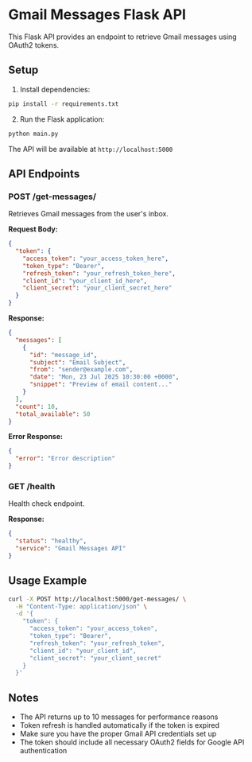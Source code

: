 # Gmail Messages Flask API

This Flask API provides an endpoint to retrieve Gmail messages using OAuth2 tokens.

## Setup

1. Install dependencies:
```bash
pip install -r requirements.txt
```

2. Run the Flask application:
```bash
python main.py
```

The API will be available at `http://localhost:5000`

## API Endpoints

### POST /get-messages/

Retrieves Gmail messages from the user's inbox.

**Request Body:**
```json
{
  "token": {
    "access_token": "your_access_token_here",
    "token_type": "Bearer",
    "refresh_token": "your_refresh_token_here",
    "client_id": "your_client_id_here",
    "client_secret": "your_client_secret_here"
  }
}
```

**Response:**
```json
{
  "messages": [
    {
      "id": "message_id",
      "subject": "Email Subject",
      "from": "sender@example.com",
      "date": "Mon, 23 Jul 2025 10:30:00 +0000",
      "snippet": "Preview of email content..."
    }
  ],
  "count": 10,
  "total_available": 50
}
```

**Error Response:**
```json
{
  "error": "Error description"
}
```

### GET /health

Health check endpoint.

**Response:**
```json
{
  "status": "healthy",
  "service": "Gmail Messages API"
}
```

## Usage Example

```bash
curl -X POST http://localhost:5000/get-messages/ \
  -H "Content-Type: application/json" \
  -d '{
    "token": {
      "access_token": "your_access_token",
      "token_type": "Bearer",
      "refresh_token": "your_refresh_token",
      "client_id": "your_client_id",
      "client_secret": "your_client_secret"
    }
  }'
```

## Notes

- The API returns up to 10 messages for performance reasons
- Token refresh is handled automatically if the token is expired
- Make sure you have the proper Gmail API credentials set up
- The token should include all necessary OAuth2 fields for Google API authentication
